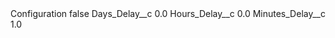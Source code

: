 <?xml version="1.0" encoding="UTF-8"?>
<CustomMetadata xmlns="http://soap.sforce.com/2006/04/metadata" xmlns:xsi="http://www.w3.org/2001/XMLSchema-instance" xmlns:xsd="http://www.w3.org/2001/XMLSchema">
    <label>Configuration</label>
    <protected>false</protected>
    <values>
        <field>Days_Delay__c</field>
        <value xsi:type="xsd:double">0.0</value>
    </values>
    <values>
        <field>Hours_Delay__c</field>
        <value xsi:type="xsd:double">0.0</value>
    </values>
    <values>
        <field>Minutes_Delay__c</field>
        <value xsi:type="xsd:double">1.0</value>
    </values>
</CustomMetadata>
